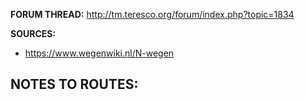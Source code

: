 ﻿**FORUM THREAD:**
http://tm.teresco.org/forum/index.php?topic=1834


**SOURCES:**
- https://www.wegenwiki.nl/N-wegen


**NOTES TO ROUTES:**
-
